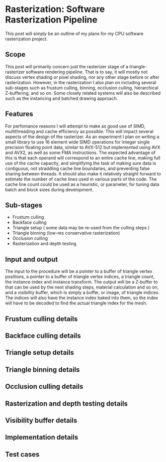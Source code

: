 # Rasterization: Software Rasterization Pipeline

This post will simply be an outline of my plans for my CPU software rasterization project.

## Scope

This post will primarily concern just the rasterizer stage of a triangle-rasterizer software rendering pipeline.
That is to say, it will mostly not discuss vertex shading or pixel shading, nor any other stage before or after rasterization.
However, in the rasterization I also plan on including several sub-stages such as frustum culling, binning, occlusion culling, hierarchical Z-buffering, and so on.
Some closely related systems will also be described such as the instancing and batched drawing approach.

## Features

For perfomance reasons I will attempt to make as good use of SIMD, multithreading and cache efficiency as possible.
This will impact several aspects of the design of the rasterizer.
As an experiment I plan on writing a small library to use 16 element wide SIMD operations for integer single precision floating point data,
similar to AVX-512 but implemented using AVX and AVX2, as well as some FMA instructions.
The expected advantage of this is that each operand will correspond to an entire cache line, making full use of the cache capacity,
and simplifying the task of making sure data is contiguous, not straddling cache line boundaries, and preventing false sharing between threads.
It should also make it relatively straight forward to estimate the number of cache lines used in various parts of the code. 
The cache line count could be used as a heuristic, or parameter, for tuning data batch and block sizes during development.

## Sub-stages

- Frustum culling
- Backface culling
- Triangle setup ( some data may be re-used from the culling steps )
- Triangle binning (low-res conservative rasterization)
- Occlusion culling
- Rasterization and depth testing

## Input and output

The input to the procedure will be a pointer to a buffer of triangle vertex positions, a pointer to a buffer of triangle vertex indices,
a triangle count, the instance index and instance transform.
The output will be a Z-buffer to that can be used by the next shading steps, material calculation and so on, and a visibility buffer, which is simply a buffer, or image,
of triangle indices. The indices will also have the instance index baked into them, so the index will have to be decoded to find the actual triangle index for the mesh.


## Frustum culling details

## Backface culling details

## Triangle setup details

## Triangle binning details

## Occlusion culling details

## Rasterization and depth testing details

## Visibility buffer details

## Implementation details

## Test cases


